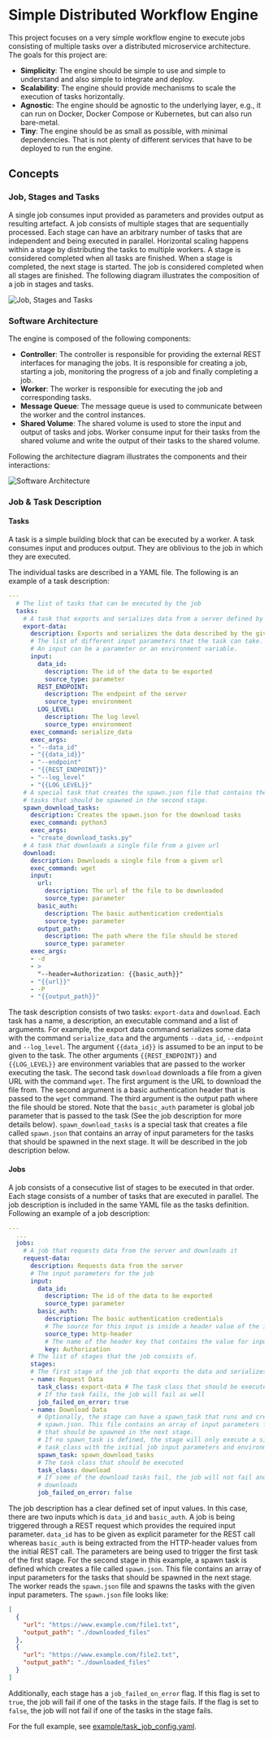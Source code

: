 # Simple Distributed Workflow Engine
This project focuses on a very simple workflow engine to execute jobs consisting of multiple tasks over a distributed microservice architecture.
The goals for this project are:
- **Simplicity**: The engine should be simple to use and simple to understand and also simple to integrate and deploy.
- **Scalability**: The engine should provide mechanisms to scale the execution of tasks horizontally.
- **Agnostic**: The engine should be agnostic to the underlying layer, e.g., it can run on Docker, Docker Compose or Kubernetes, but can also run bare-metal.
- **Tiny**: The engine should be as small as possible, with minimal dependencies. That is not plenty of different services that have to be deployed to run the engine.

## Concepts

### Job, Stages and Tasks
A single job consumes input provided as parameters and provides output as resulting artefact. A job consists of multiple stages that are sequentially processed.
Each stage can have an arbitrary number of tasks that are independent and being executed in parallel. Horizontal scaling happens within a stage by distributing the tasks to multiple workers.
A stage is considered completed when all tasks are finished.
When a stage is completed, the next stage is started.
The job is considered completed when all stages are finished.
The following diagram illustrates the composition of a job in stages and tasks.

![Job, Stages and Tasks](./img/job_stages_tasks.png)

### Software Architecture
The engine is composed of the following components:
- **Controller**: The controller is responsible for providing the external REST interfaces for managing the jobs. It is responsible for creating a job, starting a job, monitoring the progress of a job and finally completing a job.
- **Worker**: The worker is responsible for executing the job and corresponding tasks.
- **Message Queue**: The message queue is used to communicate between the worker and the control instances.
- **Shared Volume**: The shared volume is used to store the input and output of tasks and jobs. Worker consume input for their tasks from the shared volume and write the output of their tasks to the shared volume.

Following the architecture diagram illustrates the components and their interactions:

![Software Architecture](./img/software_architecture.png)

### Job & Task Description

#### Tasks
A task is a simple building block that can be executed by a worker. A task consumes input and produces output. They are oblivious to the job in which they are executed.

The individual tasks are described in a YAML file. The following is an example of a task description:
```yaml
---
  # The list of tasks that can be executed by the job
  tasks:
    # A task that exports and serializes data from a server defined by the given data id.
    export-data:
      description: Exports and serializes the data described by the given id
      # The list of different input parameters that the task can take.
      # An input can be a parameter or an environment variable.
      input:
        data_id:
          description: The id of the data to be exported
          source_type: parameter
        REST_ENDPOINT:
          description: The endpoint of the server
          source_type: environment
        LOG_LEVEL:
          description: The log level
          source_type: environment
      exec_command: serialize_data
      exec_args:
      - "--data_id"
      - "{{data_id}}"
      - "--endpoint"
      - "{{REST_ENDPOINT}}"
      - "--log_level"
      - "{{LOG_LEVEL}}"
    # A special task that creates the spawn.json file that contains the input parameters for the
    # tasks that should be spawned in the second stage.
    spawn_download_tasks:
      description: Creates the spawn.json for the download tasks
      exec_command: python3
      exec_args:
      - "create_download_tasks.py"
    # A task that downloads a single file from a given url
    download:
      description: Downloads a single file from a given url
      exec_command: wget
      input:
        url:
          description: The url of the file to be downloaded
          source_type: parameter
        basic_auth:
          description: The basic authentication credentials
          source_type: parameter
        output_path:
          description: The path where the file should be stored
          source_type: parameter
      exec_args:
      - -d
      - >
        "--header=Authorization: {{basic_auth}}"
      - "{{url}}"
      - -P
      - "{{output_path}}"
```
The task description consists of two tasks: `export-data` and `download`. Each task has a name, a description, an executable command and a list of arguments.
For example, the export data command serializes some data with the command `serialize_data` and the arguments `--data_id`, `--endpoint` and `--log_level`.
The argument `{{data_id}}` is assumed to be an input to be given to the task. The other arguments `{{REST_ENDPOINT}}` and `{{LOG_LEVEL}}` are environment variables that are passed to the worker executing the task. The second task `download` downloads a file from a given URL with the command `wget`. The first argument is the URL to download the file from. The second argument is a basic authentication header that is passed to the `wget` command. The third argument is the output path where the file should be stored. Note that the `basic_auth` parameter is global job parameter that is passed to the task (See the job description for more details below). `spawn_download_tasks` is a special task that creates a file called `spawn.json` that contains an array of input parameters for the tasks that should be spawned in the next stage. It will be described in the job description below.

#### Jobs
A job consists of a consecutive list of stages to be executed in that order. Each stage consists of a number of tasks that are executed in parallel. The job description is included in the same YAML file as the tasks definition. Following an example of a job description:
```yaml
---
  ...
  jobs:
    # A job that requests data from the server and downloads it
    request-data:
      description: Requests data from the server
      # The input parameters for the job
      input:
        data_id:
          description: The id of the data to be exported
          source_type: parameter
        basic_auth:
          description: The basic authentication credentials
          # The source for this input is inside a header value of the initial REST request
          source_type: http-header
          # The name of the header key that contains the value for input
          key: Authorization
      # The list of stages that the job consists of.
      stages:
      # The first stage of the job that exports the data and serializes it
      - name: Request Data
        task_class: export-data # The task class that should be executed
        # If the task fails, the job will fail as well
        job_failed_on_error: true
      - name: Download Data
        # Optionally, the stage can have a spawn_task that runs and creates a file called
        # spawn.json. This file contains an array of input parameters for the tasks 
        # that should be spawned in the next stage.
        # If no spawn_task is defined, the stage will only execute a single instance of the defined
        # task_class with the initial job input parameters and environment variables.
        spawn_task: spawn_download_tasks
        # The task class that should be executed
        task_class: download
        # If some of the download tasks fail, the job will not fail and just ignore the failed
        # downloads
        job_failed_on_error: false
```
The job description has a clear defined set of input values. In this case, there are two inputs which is `data_id` and `basic_auth`. A job is being triggered through a REST request which provides the required input parameter. `data_id` has to be given as explicit parameter for the REST call whereas `basic_auth` is being extracted from the HTTP-header values from the initial REST call. The parameters are being used to trigger the first task of the first stage. For the second stage in this example, a spawn task is defined which creates a file called `spawn.json`. This file contains an array of input parameters for the tasks that should be spawned in the next stage. The worker reads the `spawn.json` file and spawns the tasks with the given input parameters.
The `spawn.json` file looks like:
```json
[
  {
    "url": "https://www.example.com/file1.txt",
    "output_path": "./downloaded_files"
  },
  {
    "url": "https://www.example.com/file2.txt",
    "output_path": "./downloaded_files"
  }
]
```

Additionally, each stage has a `job_failed_on_error` flag. If this flag is set to `true`, the job will fail if one of the tasks in the stage fails. If the flag is set to `false`, the job will not fail if one of the tasks in the stage fails.

For the full example, see [example/task_job_config.yaml](example/task_job_config.yaml).